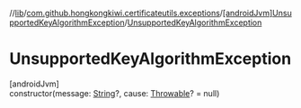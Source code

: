 //[lib](../../../index.md)/[com.github.hongkongkiwi.certificateutils.exceptions](../index.md)/[[androidJvm]UnsupportedKeyAlgorithmException](index.md)/[UnsupportedKeyAlgorithmException](-unsupported-key-algorithm-exception.md)

# UnsupportedKeyAlgorithmException

[androidJvm]\
constructor(message: [String](https://kotlinlang.org/api/latest/jvm/stdlib/kotlin/-string/index.html)?, cause: [Throwable](https://kotlinlang.org/api/latest/jvm/stdlib/kotlin/-throwable/index.html)? = null)

